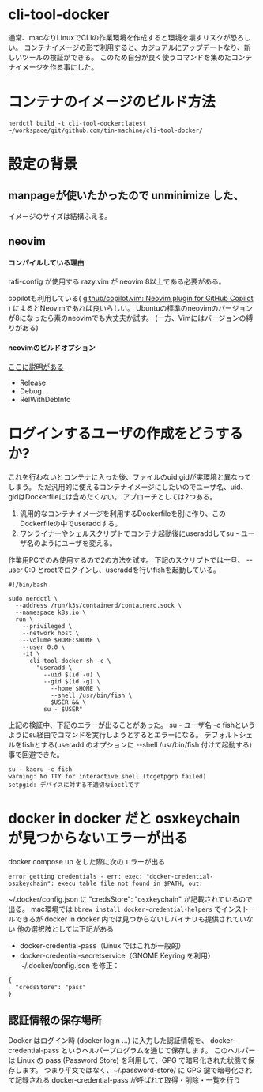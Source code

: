 # cli-tool-docker

通常、macなりLinuxでCLIの作業環境を作成すると環境を壊すリスクが恐ろしい。
コンテナイメージの形で利用すると、カジュアルにアップデートなり、新しいツールの検証ができる。
このため自分が良く使うコマンドを集めたコンテナイメージを作る事にした。

# コンテナのイメージのビルド方法

```
nerdctl build -t cli-tool-docker:latest ~/workspace/git/github.com/tin-machine/cli-tool-docker/
```

# 設定の背景

## manpageが使いたかったので unminimize した、
イメージのサイズは結構ふえる。

## neovim

#### コンパイルしている理由
rafi-config が使用する razy.vim が neovim 8以上である必要がある。

copilotも利用している( [github/copilot.vim: Neovim plugin for GitHub Copilot](https://github.com/github/copilot.vim) ) によるとNeovimであれば良いらしい。
Ubuntuの標準のneovimのバージョンが8になったら素のneovimでも大丈夫か試す。
(一方、Vimにはバージョンの縛りがある)

#### neovimのビルドオプション
[ここに説明がある](https://github.com/neovim/neovim/wiki/Building-Neovim#building)
- Release
- Debug
- RelWithDebInfo

# ログインするユーザの作成をどうするか?

これを行わないとコンテナに入った後、ファイルのuid:gidが実環境と異なってしまう。
ただ汎用的に使えるコンテナイメージにしたいのでユーザ名、uid、gidはDockerfileには含めたくない。
アプローチとしては2つある。

1. 汎用的なコンテナイメージを利用するDockerfileを別に作り、このDockerfileの中でuseraddする。
2. ワンライナーやシェルスクリプトでコンテナ起動後にuseraddしてsu - ユーザ名のようにユーザを変える。

作業用PCでのみ使用するので2の方法を試す。
下記のスクリプトでは一旦、 --user 0:0 とrootでログインし、useraddを行いfishを起動している。

```
#!/bin/bash

sudo nerdctl \
  --address /run/k3s/containerd/containerd.sock \
  --namespace k8s.io \
  run \
    --privileged \
    --network host \
    --volume $HOME:$HOME \
    --user 0:0 \
    -it \
      cli-tool-docker sh -c \
        "useradd \
          --uid $(id -u) \
          --gid $(id -g) \
	        --home $HOME \
	        --shell /usr/bin/fish \
	        $USER && \
	      su - $USER"
```

上記の検証中、下記のエラーが出ることがあった。
su - ユーザ名 -c fishというようにsu経由でコマンドを実行しようとするとエラーになる。
デフォルトシェルをfishとする(useradd のオプションに --shell /usr/bin/fish 付けて起動する)事で回避できた。

```
su - kaoru -c fish
warning: No TTY for interactive shell (tcgetpgrp failed)
setpgid: デバイスに対する不適切なioctlです
```

# docker in docker だと osxkeychain が見つからないエラーが出る

docker compose up をした際に次のエラーが出る

```
error getting credentials - err: exec: "docker-credential-osxkeychain": execu table file not found in $PATH, out: 
```

~/.docker/config.json に "credsStore": "osxkeychain" が記載されているので出る。
mac環境では `bbrew install docker-credential-helpers` でインストールできるが docker in docker 内では見つからないしバイナリも提供されていない
他の選択肢としては下記がある
- docker-credential-pass（Linux ではこれが一般的）
- docker-credential-secretservice（GNOME Keyring を利用）
~/.docker/config.json を修正：

```
{
  "credsStore": "pass"
}
```

## 認証情報の保存場所

Docker はログイン時 (docker login …) に入力した認証情報を、
docker-credential-pass というヘルパープログラムを通じて保存します。
このヘルパーは Linux の pass (Password Store) を利用して、GPG で暗号化された状態で保存します。
つまり平文ではなく、~/.password-store/ に GPG 鍵で暗号化されて記録される
docker-credential-pass が呼ばれて取得・削除・一覧を行う
